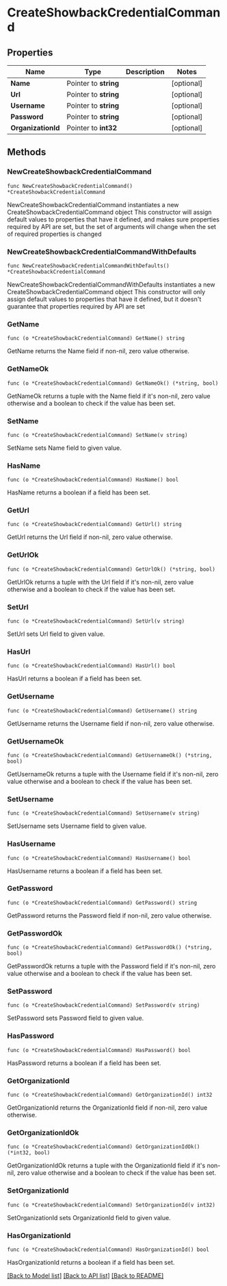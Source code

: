 # CreateShowbackCredentialCommand

## Properties

Name | Type | Description | Notes
------------ | ------------- | ------------- | -------------
**Name** | Pointer to **string** |  | [optional] 
**Url** | Pointer to **string** |  | [optional] 
**Username** | Pointer to **string** |  | [optional] 
**Password** | Pointer to **string** |  | [optional] 
**OrganizationId** | Pointer to **int32** |  | [optional] 

## Methods

### NewCreateShowbackCredentialCommand

`func NewCreateShowbackCredentialCommand() *CreateShowbackCredentialCommand`

NewCreateShowbackCredentialCommand instantiates a new CreateShowbackCredentialCommand object
This constructor will assign default values to properties that have it defined,
and makes sure properties required by API are set, but the set of arguments
will change when the set of required properties is changed

### NewCreateShowbackCredentialCommandWithDefaults

`func NewCreateShowbackCredentialCommandWithDefaults() *CreateShowbackCredentialCommand`

NewCreateShowbackCredentialCommandWithDefaults instantiates a new CreateShowbackCredentialCommand object
This constructor will only assign default values to properties that have it defined,
but it doesn't guarantee that properties required by API are set

### GetName

`func (o *CreateShowbackCredentialCommand) GetName() string`

GetName returns the Name field if non-nil, zero value otherwise.

### GetNameOk

`func (o *CreateShowbackCredentialCommand) GetNameOk() (*string, bool)`

GetNameOk returns a tuple with the Name field if it's non-nil, zero value otherwise
and a boolean to check if the value has been set.

### SetName

`func (o *CreateShowbackCredentialCommand) SetName(v string)`

SetName sets Name field to given value.

### HasName

`func (o *CreateShowbackCredentialCommand) HasName() bool`

HasName returns a boolean if a field has been set.

### GetUrl

`func (o *CreateShowbackCredentialCommand) GetUrl() string`

GetUrl returns the Url field if non-nil, zero value otherwise.

### GetUrlOk

`func (o *CreateShowbackCredentialCommand) GetUrlOk() (*string, bool)`

GetUrlOk returns a tuple with the Url field if it's non-nil, zero value otherwise
and a boolean to check if the value has been set.

### SetUrl

`func (o *CreateShowbackCredentialCommand) SetUrl(v string)`

SetUrl sets Url field to given value.

### HasUrl

`func (o *CreateShowbackCredentialCommand) HasUrl() bool`

HasUrl returns a boolean if a field has been set.

### GetUsername

`func (o *CreateShowbackCredentialCommand) GetUsername() string`

GetUsername returns the Username field if non-nil, zero value otherwise.

### GetUsernameOk

`func (o *CreateShowbackCredentialCommand) GetUsernameOk() (*string, bool)`

GetUsernameOk returns a tuple with the Username field if it's non-nil, zero value otherwise
and a boolean to check if the value has been set.

### SetUsername

`func (o *CreateShowbackCredentialCommand) SetUsername(v string)`

SetUsername sets Username field to given value.

### HasUsername

`func (o *CreateShowbackCredentialCommand) HasUsername() bool`

HasUsername returns a boolean if a field has been set.

### GetPassword

`func (o *CreateShowbackCredentialCommand) GetPassword() string`

GetPassword returns the Password field if non-nil, zero value otherwise.

### GetPasswordOk

`func (o *CreateShowbackCredentialCommand) GetPasswordOk() (*string, bool)`

GetPasswordOk returns a tuple with the Password field if it's non-nil, zero value otherwise
and a boolean to check if the value has been set.

### SetPassword

`func (o *CreateShowbackCredentialCommand) SetPassword(v string)`

SetPassword sets Password field to given value.

### HasPassword

`func (o *CreateShowbackCredentialCommand) HasPassword() bool`

HasPassword returns a boolean if a field has been set.

### GetOrganizationId

`func (o *CreateShowbackCredentialCommand) GetOrganizationId() int32`

GetOrganizationId returns the OrganizationId field if non-nil, zero value otherwise.

### GetOrganizationIdOk

`func (o *CreateShowbackCredentialCommand) GetOrganizationIdOk() (*int32, bool)`

GetOrganizationIdOk returns a tuple with the OrganizationId field if it's non-nil, zero value otherwise
and a boolean to check if the value has been set.

### SetOrganizationId

`func (o *CreateShowbackCredentialCommand) SetOrganizationId(v int32)`

SetOrganizationId sets OrganizationId field to given value.

### HasOrganizationId

`func (o *CreateShowbackCredentialCommand) HasOrganizationId() bool`

HasOrganizationId returns a boolean if a field has been set.


[[Back to Model list]](../README.md#documentation-for-models) [[Back to API list]](../README.md#documentation-for-api-endpoints) [[Back to README]](../README.md)


